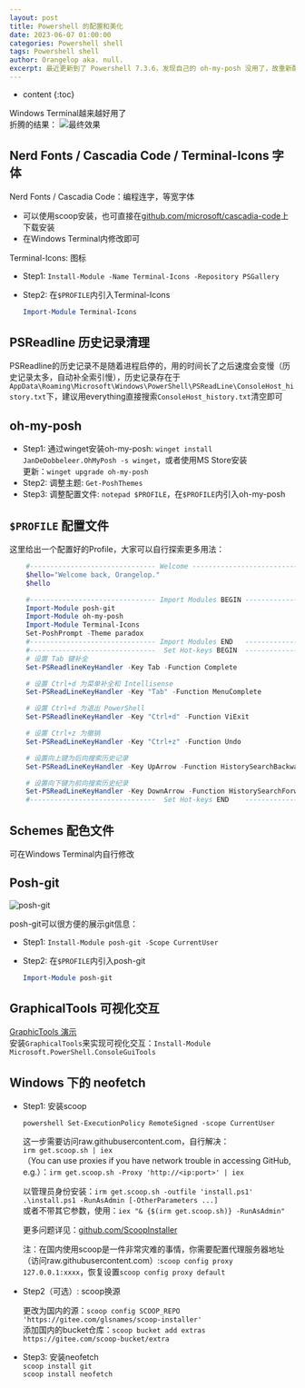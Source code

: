 ```yaml
---
layout: post
title: Powershell 的配置和美化
date: 2023-06-07 01:00:00
categories: Powershell shell
tags: Powershell shell
author: Orangelop aka. null.
excerpt: 最近更新到了 Powershell 7.3.6，发现自己的 oh-my-posh 没用了，故重新配置一下，留作记录。
---
```


* content
{:toc}

Windows Terminal越来越好用了  
折腾的结果：
![最终效果](https://s2.loli.net/2023/06/07/ZfvtOBoViUFXkLA.png)

## Nerd Fonts / Cascadia Code / Terminal-Icons 字体

Nerd Fonts / Cascadia Code：编程连字，等宽字体  

* 可以使用scoop安装，也可直接在[github.com/microsoft/cascadia-code](https://github.com/microsoft/cascadia-code)上下载安装  
* 在Windows Terminal内修改即可  

Terminal-Icons: 图标  

* Step1: `Install-Module -Name Terminal-Icons -Repository PSGallery`  
* Step2: 在`$PROFILE`内引入Terminal-Icons  

    ```powershell
    Import-Module Terminal-Icons
    ```

## PSReadline 历史记录清理

PSReadline的历史记录不是随着进程启停的，用的时间长了之后速度会变慢（历史记录太多，自动补全索引慢），历史记录存在于`AppData\Roaming\Microsoft\Windows\PowerShell\PSReadLine\ConsoleHost_history.txt`下，建议用everything直接搜索`ConsoleHost_history.txt`清空即可  

## oh-my-posh

* Step1: 通过winget安装oh-my-posh: `winget install JanDeDobbeleer.OhMyPosh -s winget`，或者使用MS Store安装  
    更新：`winget upgrade oh-my-posh`  
* Step2: 调整主题: `Get-PoshThemes`  
* Step3: 调整配置文件: `notepad $PROFILE`，在`$PROFILE`内引入oh-my-posh  

## `$PROFILE` 配置文件

这里给出一个配置好的Profile，大家可以自行探索更多用法：

```powershell
    #------------------------------- Welcome --------------------------------------------
    $hello="Welcome back, Orangelop."
    $hello

    #------------------------------- Import Modules BEGIN -------------------------------
    Import-Module posh-git
    Import-Module oh-my-posh
    Import-Module Terminal-Icons
    Set-PoshPrompt -Theme paradox
    #------------------------------- Import Modules END   -------------------------------
    #-------------------------------  Set Hot-keys BEGIN  -------------------------------
    # 设置 Tab 键补全
    Set-PSReadlineKeyHandler -Key Tab -Function Complete

    # 设置 Ctrl+d 为菜单补全和 Intellisense
    Set-PSReadLineKeyHandler -Key "Tab" -Function MenuComplete

    # 设置 Ctrl+d 为退出 PowerShell
    Set-PSReadlineKeyHandler -Key "Ctrl+d" -Function ViExit

    # 设置 Ctrl+z 为撤销
    Set-PSReadLineKeyHandler -Key "Ctrl+z" -Function Undo

    # 设置向上键为后向搜索历史记录
    Set-PSReadLineKeyHandler -Key UpArrow -Function HistorySearchBackward

    # 设置向下键为前向搜索历史纪录
    Set-PSReadLineKeyHandler -Key DownArrow -Function HistorySearchForward
    #-------------------------------  Set Hot-keys END    -------------------------------
```

## Schemes 配色文件

可在Windows Terminal内自行修改

## Posh-git

![posh-git](https://s2.loli.net/2023/06/07/Qr95hXp8LIcZUmq.png)  

posh-git可以很方便的展示git信息：

* Step1: `Install-Module posh-git -Scope CurrentUser`  
* Step2: 在`$PROFILE`内引入posh-git  

    ```powershell
    Import-Module posh-git
    ```

## GraphicalTools 可视化交互

[GraphicTools 演示](https://img2022.cnblogs.com/blog/375390/202207/375390-20220716212220581-485478966.gif)  
安装`GraphicalTools`来实现可视化交互：`Install-Module Microsoft.PowerShell.ConsoleGuiTools`  

## Windows 下的 neofetch

* Step1: 安装scoop

    `powershell Set-ExecutionPolicy RemoteSigned -scope CurrentUser`  

    这一步需要访问raw.githubusercontent.com，自行解决：  
    `irm get.scoop.sh | iex`  
    （You can use proxies if you have network trouble in accessing GitHub, e.g.）：`irm get.scoop.sh -Proxy 'http://<ip:port>' | iex`  

    以管理员身份安装：`irm get.scoop.sh -outfile 'install.ps1'`  
    `.\install.ps1 -RunAsAdmin [-OtherParameters ...]`  
    或者不带其它参数，使用：`iex "& {$(irm get.scoop.sh)} -RunAsAdmin"`  

    更多问题详见：[github.com/ScoopInstaller](https://github.com/ScoopInstaller/Install)  

    注：在国内使用scoop是一件非常灾难的事情，你需要配置代理服务器地址（访问raw.githubusercontent.com）:`scoop config proxy 127.0.0.1:xxxx`，恢复设置`scoop config proxy default`  

* Step2（可选）: scoop换源  

    更改为国内的源：`scoop config SCOOP_REPO 'https://gitee.com/glsnames/scoop-installer'`  
    添加国内的bucket仓库：`scoop bucket add extras https://gitee.com/scoop-bucket/extra`  

* Step3: 安装neofetch  
    `scoop install git`  
    `scoop install neofetch`  
